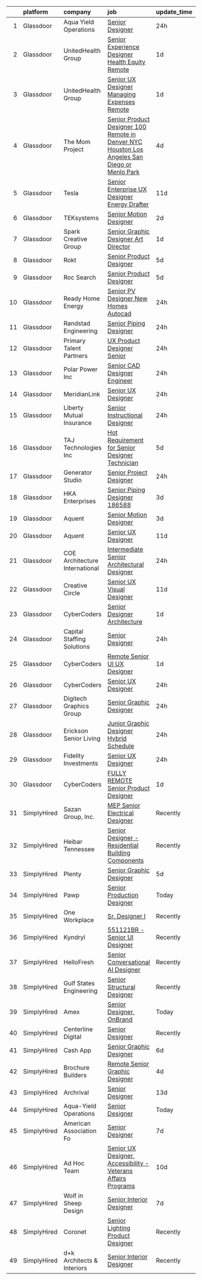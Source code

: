 

|    | platform    | company                        | job                                                                                                                                                                                                                                                                                                                                                                                                                                                                                                                                                                                                                                                                                                                                                                                                                                                                                                                                                                                                                                                                                                                                                                                                                                                                                                                                                                                               | update_time   | location                  |
|---:|:------------|:-------------------------------|:--------------------------------------------------------------------------------------------------------------------------------------------------------------------------------------------------------------------------------------------------------------------------------------------------------------------------------------------------------------------------------------------------------------------------------------------------------------------------------------------------------------------------------------------------------------------------------------------------------------------------------------------------------------------------------------------------------------------------------------------------------------------------------------------------------------------------------------------------------------------------------------------------------------------------------------------------------------------------------------------------------------------------------------------------------------------------------------------------------------------------------------------------------------------------------------------------------------------------------------------------------------------------------------------------------------------------------------------------------------------------------------------------|:--------------|:--------------------------|
|  1 | Glassdoor   | Aqua Yield Operations          | [Senior Designer](https://www.glassdoor.com/partner/jobListing.htm?pos=102&ao=1110586&s=58&guid=00000183a1da21cda7eaa6c1ad8bf4b1&src=GD_JOB_AD&t=SR&vt=w&cs=1_5f55ee56&cb=1664867771300&jobListingId=1008181670528&cpc=AF8BC9077DDDE68D&jrtk=3-0-1gegtk8ftk25q801-1gegtk8gcj45p800-0cbaba11ee9adf4c--6NYlbfkN0CB1tmP7rfbaHtYFmPjg1Xv8BJr6DUbyz0HQmM4H563Au2nNjYN4Az1S2OuOnLz1IPr6IljD2XZVQJ0Gej4nL57HASMQlqJ8KPeLWnpSgi1pF3V10lYqI9xzoHeKRFgaJmm7dXanZpIs6iVYO3oU8oZc8IEfA9fwmBi_svJhEZbugvbRsy9ziKDHYxixE-84Uwi4ipNgHclmuhVRrwfjAdFKEFadhXCOoE2uN_-XX-LQKQL_z4m2Kcl1bRw-Kg2C6rMT9Mk0BazgrleeFglmX5hcbr3cbAom8ndhCFkG5kDAB_FqaNKHBNcs3FnFweB46znQRhRBsTSF3Fkt9pYU-tjbhJ7tCN1B7PU9bJYv2uoKF4eZ9BByQkLCF-pDgegHhF6TZg6inuux4fUTAj2FUXm3hO3Z42l50AxsP-EMjj2cEtxMcxFPyuIa2BPE9j7Iuc4Ua_jDNCSJHNkkv7JuSu1dfT4vZ4bwaMWf_csAZ9xJiInsvydw3UYjFV5AEkh4iKAUnk7iBlQ0LBesDTC4msg)                                                                                                                                                                                                                                                                                                                                                                                                                                                                                                                             | 24h           | Remote                    |
|  2 | Glassdoor   | UnitedHealth Group             | [Senior Experience Designer Health Equity Remote](https://www.glassdoor.com/partner/jobListing.htm?pos=111&ao=1110586&s=58&guid=00000183a1da21cda7eaa6c1ad8bf4b1&src=GD_JOB_AD&t=SR&vt=w&cs=1_e282ed62&cb=1664867771302&jobListingId=1008179764484&cpc=451933188B21919D&jrtk=3-0-1gegtk8ftk25q801-1gegtk8gcj45p800-53bb2f0a6c0afcea--6NYlbfkN0C8O9VKdOj_1Zh75e9_CvYhSsWVxS1Pvi5WUWhsf4w7FOycHcR50Ta-CQORLM6vDVfpsKuZuy8ZuKWRawbqvxRRXFqD9oJcYWhTsp5Fh-XN2woCbUkXVFj-hX0y0tCTRES2FS2uUCJ1RESt3OZxMTRYm1ZywVh7E_QiQ2gvegRi-0sSHiA0IxNlemyTTVrLPzKv4M54Lb7yvaVmjZCf6tWxDfaV2kQfbvWj9_7luYWqqJFTEnb_1gvS7jgtNgOSm0XvvLhvIoXDYoN2lrFtBfZUrX1GHif9dzWMCiwcvELnBKO1h_jhVi0zFoNiIglGslmpBsSO50HD-nxAOn00JI4zUWX-KNTOgc_QccyBRgGbUscp6T_zRp6Sbz0HTu-HPSy7Q3CBXlXzmyVXftTmOb2u4Yj6rURMniN4NZKhak4N35ecHd2tm5MvCvs5jY3dM50%3D)                                                                                                                                                                                                                                                                                                                                                                                                                                                                                                                                                                               | 1d            | Eden Prairie, MN          |
|  3 | Glassdoor   | UnitedHealth Group             | [Senior UX Designer   Managing Expenses   Remote](https://www.glassdoor.com/partner/jobListing.htm?pos=112&ao=1110586&s=58&guid=00000183a1da21cda7eaa6c1ad8bf4b1&src=GD_JOB_AD&t=SR&vt=w&cs=1_86b0202a&cb=1664867771302&jobListingId=1008179764462&cpc=9DC6E4D8324653EE&jrtk=3-0-1gegtk8ftk25q801-1gegtk8gcj45p800-e40f84f90c22e6e1--6NYlbfkN0C8O9VKdOj_1Zh75e9_CvYhSsWVxS1Pvi5WUWhsf4w7FIc3O6B0uG3ldAQAeoX1gopMpT4I7ihXon_VeDjexVaEtW6JSejyfiq3mGHxD7P0UJsvP-cHs5X1NFE_MBCIOd1iYDxEaklf3xebQR0q2TFOGLj-Tw7INInlJwhMP2f-rPVLdpZ0hIM4vccszafxQ54zBu1hEo9yJ1DSqPzo3pjdS9NXBpIBWoQcoVLdOxPpU0tNwqIooKbPRAwJgCgJdWFrMzumV6FBfMr4FRqv6CxMtvzLNxJpCKIAhotZagf1l29bv5uShb090hWLNtVUhALGT8KG0Y9HpQVRDmOLG_VtjNVLhYesmt3U3LmVkbIMs8DnCR80-hwVfHVhRdrDaDpZLiBfmjZafpJGr_63tRAcoElQmHDXuqge4cc__Zj4B3mF2H1lk4P02XFh9ZcgX3U%3D)                                                                                                                                                                                                                                                                                                                                                                                                                                                                                                                                                                               | 1d            | Eden Prairie, MN          |
|  4 | Glassdoor   | The Mom Project                | [Senior Product Designer  100  Remote in Denver  NYC  Houston  Los Angeles  San Diego  or Menlo Park ](https://www.glassdoor.com/partner/jobListing.htm?pos=116&ao=1110586&s=58&guid=00000183a1da21cda7eaa6c1ad8bf4b1&src=GD_JOB_AD&t=SR&vt=w&cs=1_25375abb&cb=1664867771303&jobListingId=1008172428843&cpc=ACAF1607C5C1E404&jrtk=3-0-1gegtk8ftk25q801-1gegtk8gcj45p800-964e1e6f3c5c51b5--6NYlbfkN0BDp_epf89aHDQhKpPegNJQ_ldQpEFZQsM9OcONMGxWx6pU56EKHF58QjVdAUvn2gWY5xs9xHRUB85f_T5F2MKU_UAMZBiXczUN9C6cVT1_HHPkNIxzgZ0g_GgBcjruHNZb6ovTWJvhh43yAMZ8uQ4jd9d4Een4LyIGcH6S40V_Wx930imMYPMQHEqxqQYzFaubV5HtRLdo8R6qr6ulHi_c2L8WH4LJ0dnpKZXpjcXl8r3m6UNrmSOYX7KzgBktMe0_Gg6yEa8-SN4X_1yk7tPNwPNXd-xIKlEeM2O-OORBgV2i6hrGfDdrfM405vN0bE1m_OGzRn4juDfzfgEIp8b5xMQeeMVGdPn7iorPEx7jDE5tZOPYxB1kiu2b420aGQlP2lbuXbGMC8PT9vJ-zLgUcGtflCVhImKo0XuERbk7A4ngxF2csAaZW4JIl4ibYgjVR4INaPbZw7fdmDtAzWhu24ULayJ3RzBYMgSOgR9iKvb4Qp9pYygeOfXP8aZL0wjVOCDxtg4ab2ADR74ixS2lCe_hDp8z0v8JFeZmreg87OqBzyuaEsBY5kUwKuDBoGg58FwMyegZSg%3D%3D)                                                                                                                                                                                                                                                                                                                                                                            | 4d            | San Diego, CA             |
|  5 | Glassdoor   | Tesla                          | [Senior Enterprise UX Designer   Energy  Drafter](https://www.glassdoor.com/partner/jobListing.htm?pos=114&ao=1110586&s=58&guid=00000183a1da21cda7eaa6c1ad8bf4b1&src=GD_JOB_AD&t=SR&vt=w&cs=1_07740b5d&cb=1664867771303&jobListingId=1008157141092&cpc=2CAED5C921A5F994&jrtk=3-0-1gegtk8ftk25q801-1gegtk8gcj45p800-99f69bd2497309dc--6NYlbfkN0BkX03mv_qGbDFMol2YHqLRvzzvm2LmpzMO_FcYL_FtJlnJTzsjtFTdelRG5HbGrIeCZP9oCSI6InAscyKSqOJk_71tA1vib-eYJP7aX2LoITxi-wUheXLxpva5nRsHLgA8BFkxTRRedzJStOfglPlPupNYgLVTPkAKaHCvA9U94PJekxuzsYvXDQSV8qzhJzLHvZlfnu-NKrEN9UJVGDPOPWZLyWsEqslODJMVEjIa8f1yU2FzGoGN6OlHektAn8l_n3h1JlpCkHM9QF1We2J9yck3xVUumUrPrErJ_cEMQ9DOXfWvEioPJpK4-pyO7yLVIR9FqOQ5k9KnwQDlrKDjqJc7C6_01GU09o8Nr0jcg4HnsR78M1qOUeZg67juio-8w10VNDUCr0Lse5QCFjrSC-s-E-2mGrpEuNNsz-J8i8mR9-aZOq8BLhg4zcKo3AFwuIWwK3saxZMEjzE5UnLZVo4FeKukSyparuMsXUqkUal-DFW88K9wfZqr7mNSGlFEwiOoisRmlQ%3D%3D)                                                                                                                                                                                                                                                                                                                                                                                                                                                                                                 | 11d           | Fremont, CA               |
|  6 | Glassdoor   | TEKsystems                     | [Senior Motion Designer](https://www.glassdoor.com/partner/jobListing.htm?pos=124&ao=1110586&s=58&guid=00000183a1da21cda7eaa6c1ad8bf4b1&src=GD_JOB_AD&t=SR&vt=w&cs=1_bf32ccfe&cb=1664867771305&jobListingId=1008176510377&cpc=9908D8D4413DBB8A&jrtk=3-0-1gegtk8ftk25q801-1gegtk8gcj45p800-d7a3892355a7b877--6NYlbfkN0AuKz8EBO1xHDEL7V2YF9xF3dC_I9B9i-Zw2Jh8clPMK3KTieKealHQMRxLfyLBLKKXr0Yh3t84VnW2t2zmgrJG6-FW_fHB65yPIJPfR1sBS1hSG9YHO0E9DxFb2_i0z32imRr43yTnPxg-HGU9owPdkdL6m6ljgzKLiwahkYwF3DwvaYp57-d-8Us7p_yu9IQ3d6yh7ZMx4UUcry-zeFl8JXhdRT4ZT8bIzHgv1xXNbGT7GrDJQ6wGyfVxKPLrK2tH5DK8iphvR5NJGixOX9FqQiBUNI0vaK4cUgS9lLT_Bu-qd2zWYqKIZjqbljIqI9qbqut_AByo3C65A2b4boLXxd4a2XqZAovR5MmKsCMqPxfKwuCfN1JgVapox2y0ZPB8A3NmytVckZh1gWX_z4gGUq9UM5sA3QVV7fJtS1_Ba8c04xbgUj33Ve24RTT1DMmtZtz6Fnvb4SpjNY6ExLEYgju_IcO_uY3a77olZOCG3CL7QiA5y5_geUkAFT-EcjBpgvb7AmJjy-PAU9SJChB_U1F48B_bAmvgZjlojhYSWoGBUvnFJL6jjgv6lzoXp-OdHsuYh3RRduv3paw5Qk8bK8XjvWAvduphV_HFw3cB6fGWD254CeoYuqQcdAQX4lvgDkiauYcTt0KmjjNybq0icU7d5awfvnJ1TFogeiMYFwsFx82_u-86GvTgDi0Lfg1J1UtYDpezBHDDO5ro0VSjDFmJQ0Vng8-hOmNWi9hiKo6jdbK1g34-fAeudwuYCrr7DY6hCz53F4ywQx5Kj3s8YMN7kxEl0RdKH08Ki9khWQ40sESfkhGILmv4C2PzVuglzEsoqY2YFCZxyeuoATMhXmMTf2He0MXtGpQeTy-ZgvvyYQPhqUxdR9EPlUAq7jjV3kJDi5gy7D5pyf32iYf1ltW7U9Y3xArj0r0fiMl9Tg%3D%3D)                                                                                          | 2d            | Mountain View, CA         |
|  7 | Glassdoor   | Spark Creative Group           | [Senior Graphic Designer Art Director](https://www.glassdoor.com/partner/jobListing.htm?pos=110&ao=1110586&s=58&guid=00000183a1da21cda7eaa6c1ad8bf4b1&src=GD_JOB_AD&t=SR&vt=w&cs=1_1e88d95d&cb=1664867771302&jobListingId=1008179005162&cpc=D2F1DE17EE1F43B9&jrtk=3-0-1gegtk8ftk25q801-1gegtk8gcj45p800-aa469586a1eef480--6NYlbfkN0BBGG9LMNqL16EzDx9S3nKk4b6IwprgSJginr0DZD_oW-QspO1HW55HdjL9oMzDBnVslbGwEHOgkbNuElnGfKN8zKHAfyIcwho74EaOphMAQzbSEsv2tMlYpx0VDMUZUWOB1A5ZkK0EUGwtY8R9gl1FAaFUX5RwpXxYAdmBGVaZPCPApBkWnu7Esa4gegh55ZUVvHQLaB7bFLVR7U8PPWXOK49xlT5AJqfmwWtX1YgzD_FyvY7zXNQUGueu70HT5bB9P8XxUqlg8bM4f2cIzALq0CjKfpWBajDvZ0_VQXzpI2AFWdtMNV0OI-mQSEEkWdMBYOUIgrC9OU4TnMxXc67GM-9Vb9wzANFvEg371jaudZrv3EqMMkDUIOq4X7uQ6PZkDXpyMeMPummbjq-TRADwbtadnJfR81OxNRCWaRAkN2MzbV6JYtQSPkmox2nj4dxYRGZdaEQHarvelZTXtSDHdU6lpVWrYI8d9vrwg3Gcmi-sp0QwKqO80EmNaNqSJr7aWMGIaE8j8-49wE_QX9j8ObkS4JeKpPw%3D)                                                                                                                                                                                                                                                                                                                                                                                                                                                                                          | 1d            | Florida                   |
|  8 | Glassdoor   | Rokt                           | [Senior Product Designer](https://www.glassdoor.com/partner/jobListing.htm?pos=113&ao=1110586&s=58&guid=00000183a1da21cda7eaa6c1ad8bf4b1&src=GD_JOB_AD&t=SR&vt=w&cs=1_98976b42&cb=1664867771303&jobListingId=1008168718641&cpc=E6B95A06C1BC174B&jrtk=3-0-1gegtk8ftk25q801-1gegtk8gcj45p800-4abf2fa482f95fce--6NYlbfkN0DG4ntHtB_rMsnfhgmnSvK2brktLme1L4SiDeJjQ-izrVOLqRJ5-yjE7k3D6lhaa88H0ZgAE0HI8rgdUNv58A4wsBr6HNaINEJ4TK6ASBBfWuzaySdOC8-JrQbXBZ5Uqv7UqPMO-FChgC25x0RhrFuvYOE7fpSYs3GdOHgKb4fZNkARPRObSE83H3tMktGJy1nKEM-n3mPv_SiLrFGByH4ldoPkx8V9Ao3_3WB2wlhS7vJMc8ByUCOYAD3HeD00UoOtDrJqfIHtHIKirq37sEhBWMCytWWBPv3bs3MPvntaxl1PN2nl56xEwp9pZqg8LhCtujS9JG3iqxb8MDEENUT9zcp3yCNqiHrKR6n2zH7yKgKdN6W6rJ92A94NApKSYAgVILEP9ZF9jwCQFuIRI54RYCYO9uaFr_5Vq7HwwejPIZofB1tRhiDz3Vn8dzh7H1ZobuzBRnCBWC4-W-jRKUV9wjfv3LbXAH2RS-hoSu_sHSjEmWCHDSFCXBU1jELyNDoC-xU8OaYo15FuyJa-6tO7mTDLJF_dip-JRARwjmiZQL1E-FVvb6cZTyLg4ohpjbQ6-KGzmoT7wJjr8Z1-kSJjIRr6LaGhm8UTR9Xu-RxkEPMZsI1Y7tn9xTaHTahOQTSMKxSm5X5z-HDcd7NT_0Klr7Nyi9jlbaxtX-TksEM5CcDyJRKOzXTXrBZ8xTXGttO3koqCRv58FG_4nfLW45aUf6l3fa3xbikR_aHOEsSn60LLo4B2RcWCtzp30LhkLSPiT7DILNjIYcVVckf3mkt9oiJlFA2yn2r7hYynbb7dXljEvnTdNDQnjIwBzDopEqBg1zUuIWZmeTGOIHcGjAUgwwO5cVmUbNGE1vrvS-bPNFTCCkvRLW_1MYWQzZVuCzjX0qxju9FRU9Q1QnLi7ZXDaMj8J6p2NnyL3fTOuX3rvGwznrK5ag4c0hG3qWIT9J4HJWgAPVfxbgeepYPv0dirfHo__521DOI9BPf5UDMqHB5pJiJNB8hl)                     | 5d            | New York, NY              |
|  9 | Glassdoor   | Roc Search                     | [Senior Product Designer](https://www.glassdoor.com/partner/jobListing.htm?pos=127&ao=1110586&s=58&guid=00000183a1da21cda7eaa6c1ad8bf4b1&src=GD_JOB_AD&t=SR&vt=w&ea=1&cs=1_489a79f5&cb=1664867771306&jobListingId=1008168297336&cpc=AC285F3A3ECA6BB0&jrtk=3-0-1gegtk8ftk25q801-1gegtk8gcj45p800-d3d3e56a5533d371--6NYlbfkN0CMHfdvImXyhvk82aHanYmk_omNMXOkHedsHncAw9pogZQ8McdVG3ZgtV6D129IFYiRzDBmq6ARAIcoDTb2FT8YSqqvEHdxf0ctENAyLtEQ-gcI-b0RhkG_OUPQO7pO5nrSSnsE09Of7GNEL7eyIdbstkWj7f_CaVyieHGrR41N5ps33Y9jG9CZhDRbRymC95nc_EFKCWuzKq4NsZMcl9Saz18tQxFgiwDgwASEYqzyoksDWvhgbMuJRAz6GchCCg_-m6l9DSV1fCuCtIk3OuvACNrx10s126UfgHJ3f8nptgRudG6dzUFx0F8gzokfVf0Ml_6vH_hmAx_RSnyZkR5tNOShGGApBEodd1HGuzQCZ1WU411tfefElKQ1zFxe_dkhE_B7MbM2u5vJEzSt3dZJudG_tUW0dWViSmCJG8s1VfHW4dBruwWRAH9LezZgxx9R98O6FPwm-wP4_Sk6hriM-GaJ6FssQZjFPJfnDKahAMhZRTAk7sIzurqAM8G4xSUO1R8AW6w7Vfuvq2NEmm-y)                                                                                                                                                                                                                                                                                                                                                                                                                                                                                                                | 5d            | Remote                    |
| 10 | Glassdoor   | Ready Home Energy              | [Senior PV Designer  New Homes   Autocad ](https://www.glassdoor.com/partner/jobListing.htm?pos=130&ao=1136043&s=58&guid=00000183a1da21cda7eaa6c1ad8bf4b1&src=GD_JOB_AD&t=SR&vt=w&cs=1_fa8f3fe6&cb=1664867771306&jobListingId=1008180988363&jrtk=3-0-1gegtk8ftk25q801-1gegtk8gcj45p800-9f7646e52117e32f-)                                                                                                                                                                                                                                                                                                                                                                                                                                                                                                                                                                                                                                                                                                                                                                                                                                                                                                                                                                                                                                                                                         | 24h           | Remote                    |
| 11 | Glassdoor   | Randstad Engineering           | [Senior Piping Designer](https://www.glassdoor.com/partner/jobListing.htm?pos=115&ao=1110586&s=58&guid=00000183a1da21cda7eaa6c1ad8bf4b1&src=GD_JOB_AD&t=SR&vt=w&ea=1&cs=1_c818f716&cb=1664867771303&jobListingId=1008181271367&cpc=D69957E0862862E0&jrtk=3-0-1gegtk8ftk25q801-1gegtk8gcj45p800-e7c1605e1e7b15cf--6NYlbfkN0BDx217eft1lC7uqItkaModCFPNh_e0lnHdKkvEJecXwu4gIqA7CFTnvSYR8MShG5bSwBxKk8F3x7sWmkBXqHc1SCrVzQ2FwyNlk6YBvCT3mIuCyZn2C1O1d40uLZns5IbhkAp2Dduy-NIoZiNmXNz-R8biHf132ZZ0hygrFFqVM_dDXdDDlAVBUO50JjTL3fZYurcZ3YjUit240C33s2PDa2PqpaNYEnEPKBzYtH6oT1SPOzcZUKkt1J8FNLmxkkZ3-kP8XC1K-EqPqcQkTgn6X-DQ2JDNHFGxuo4-O6perTg-gsWstpPUOQrJ_08eHrW4MveAU1mw1K2vldzH5YynSjvBXhgoyyqBRKXe4cupRQEu3h77O0bOiyMwxQFEAwqsMPQ2DAiIpiMFjLl5UYrr8Ez7K57htWBLcAZko1peHbl6cyG92ha-Pcd-SVJdyDNb6EqOiWIMQhFbxty3EMXNLHQFbU57A90NvHHS_isbhP_TfWyoGDPz89cwoLw1G9ZEzv_-1-4JSS1GBnyDnanf1RORNhGArqis1UuJnCemu1K3gw04p6Zlu81mMbMXUegI-DgEM38SHNOj0EH-oOCCL2X9LShzxTLHCGtuz8WAMBT0bxC0y-8kNwyu3vyzUVZFI4OJnn_XRwIoxjvZZTRplcdodYnsQ7o%3D)                                                                                                                                                                                                                                                                                                                                                                   | 24h           | Cincinnati, OH            |
| 12 | Glassdoor   | Primary Talent Partners        | [UX Product Designer   Senior](https://www.glassdoor.com/partner/jobListing.htm?pos=118&ao=1110586&s=58&guid=00000183a1da21cda7eaa6c1ad8bf4b1&src=GD_JOB_AD&t=SR&vt=w&cs=1_52f720e2&cb=1664867771304&jobListingId=1008181143040&cpc=C4A69CCDBB3B9599&jrtk=3-0-1gegtk8ftk25q801-1gegtk8gcj45p800-969df0c3838b5e62--6NYlbfkN0DOCvLQenlXS7fh3AEEtPwhntZQnPW7UfiJ0vyM-Z38ZvlXuLrJoooXtLfzu_Vlecw_eM2Q4osTo69zfRCQcwykTjVxW8babrp2J_hQyhSwMkjhCLKwipOipFlN7nBN5ilixRKMUV03ejkPPvrxh1J-nwowenW51zBgvOiKVwcf4vTR_o7jmaUVF5Q4JC2asQFFCdqc2qc7HzR-v4VM_o-7FrKo3ntsh84DJziVnQ7IggKqhejC9TIl4D57c9ZqgkiOuVbMPJeKPUg_Nqm0L581JnklBvUeXIr-Wfw7u9KdRihqsfh6K_-9IQLd2mXTqvPTDBxwumJiEeqTopX3rgmYY_z4zLiuis91maNvy5Whw82H_gf4b-ezlsajQSmNh45wUoliBzkdktjcGsovVZzLlSJEyYT-YlmdZeZgDm7j7RohlxjimiXE6IIpWWjWWZLe0TzKYEt0qpihEMegB2YSQY-Y9dh715vS84Y9tx9Jfl8Ey6IrrlPH9YFC-e1gKzoTfdiqfBcTBKyLh2u3X2z3D_dG2gqmjF4%3D)                                                                                                                                                                                                                                                                                                                                                                                                                                                                                                  | 24h           | Remote                    |
| 13 | Glassdoor   | Polar Power  Inc               | [Senior CAD Designer Engineer](https://www.glassdoor.com/partner/jobListing.htm?pos=107&ao=1110586&s=58&guid=00000183a1da21cda7eaa6c1ad8bf4b1&src=GD_JOB_AD&t=SR&vt=w&cs=1_d0919050&cb=1664867771301&jobListingId=1008180916772&cpc=2C031D2D3FF29DE7&jrtk=3-0-1gegtk8ftk25q801-1gegtk8gcj45p800-b6540df5caa56f91--6NYlbfkN0DdNONLqhA8z6QrX6vw37qu8cGScUjPKwqVQr3YAsb4-7ohcyCd1XtIS_ojhQfUmiCm2ShdDw8M1JCqMdYFapl5OxQ-Ye4zX5mJYaP5MfgXBZHiRJaCq7GS8Q2vvjQyh8HuGMApiopzXQ8YEo7IMkkY6BbJZh3nkVxoyR1o7YqUAWncv0lTjt0H5ubZ3O_GvhohSUZzOmYaSPZD8djDq1W0iSrie-WN0YPCFvKvH0xUpI4NMXzhUgzYkJBfipdZflOgkM4PklKG9W1gf_ytb8sXpS2LptxKeO5rltJ-ujQc_PTI82QQeu819E9QjQHZFD-x5WJTu2fehaoFt-ZQsfmMTmTTD880cFW0EIm2PkRr5VSSwadMkShsUBE8TVgYdTKJ5SAGM4JHLYwkCugyQGh5uDQS4-6f_7wldGKNXXl9b453gDftI1LnjTAKjCx5LiffQQPxdXNE48y6ywIivbhQ_p5xqTENXfkUJPQ28_Gy5eW5ENE246EZ8yaksBULAJNg_W6YNY9ASh_2CLdI90wx)                                                                                                                                                                                                                                                                                                                                                                                                                                                                                                                | 24h           | Gardena, CA               |
| 14 | Glassdoor   | MeridianLink                   | [Senior UX Designer](https://www.glassdoor.com/partner/jobListing.htm?pos=105&ao=1110586&s=58&guid=00000183a1da21cda7eaa6c1ad8bf4b1&src=GD_JOB_AD&t=SR&vt=w&cs=1_c64b7ebe&cb=1664867771301&jobListingId=1008180961023&cpc=C19BE7EA145E205E&jrtk=3-0-1gegtk8ftk25q801-1gegtk8gcj45p800-bc79e3f9cc29184a--6NYlbfkN0BpJU85slCBxu51wdayh4l4dncU0zonpMS47lWFpoRHGnkFo_RhAfJ7zgPXE4ktlPfXEf8_ml4qA17uEusxSiExkBBxV17bfS3KwZzAMkVCkSnT-nAHiiHpiF5mfUq-VXEq-Qj_wn62zrWt4lyUY9bbbO2RU5gHHy_s8JW3yJwvXKxp5d8-GdBU30_86VeXR144yEg9R3AAZi11LOrHTuanOvLRqvfyq0Ige5wKHMD3Wbg6ebq21BDAocpeoczULCRm5QaC8ijhDIlUR7KY_vzPy55-gmsDNQltK8wnIIsPMxpmCr_DIi42P0HfV8Y11S5ZJilO7baM4Bjf9CX5nA3NXSAzcuYltO0z3MKUEHxskWF4UocLBoAbU7uW4e_0ar_6MbNHUp3yaaPuDaEoczRaPoKpGVqiV5GUvNiamf2nWXTlEd8WS86ttZZDXjS64urVtBXDhGvmIHcsrwAEy6MBrOdr0Bmp-oyjDNM-ahgJkqwrdNW6OQ_GCa5YRhELUYYH5zFU4uecVDYmOrDSkeT1)                                                                                                                                                                                                                                                                                                                                                                                                                                                                                                                          | 24h           | Remote                    |
| 15 | Glassdoor   | Liberty Mutual Insurance       | [Senior Instructional Designer](https://www.glassdoor.com/partner/jobListing.htm?pos=106&ao=1110586&s=58&guid=00000183a1da21cda7eaa6c1ad8bf4b1&src=GD_JOB_AD&t=SR&vt=w&cs=1_faaba9d8&cb=1664867771301&jobListingId=1008181313248&cpc=C3517E2410EFB392&jrtk=3-0-1gegtk8ftk25q801-1gegtk8gcj45p800-de6d6f5001c1cc9d--6NYlbfkN0D19kSVUiNzG2UWy1lRGehFMusHrHGUl8ru40ax50wmt2hEk1GE1yJpaNJle3AtKCEmAwyOCSsiiUgkEM-noU3uE7jBSlQnsha7ddZFGGkzWMf0JDjRLGv-Rw1mWMivkcRno1jHE7x5WnQ5GSd9Bb3jP0LOsjF7WDu7NQSo7ICI84-RDhPsggv13TioveQ115K6IMrXPBykwmCz_8M-tE4NS4J5BhCe1u_hOflnxb2iyNqBf8jZ8qbtdJo4IvY-1stdYtIvZ8G_2qQxyT694TIyPNjsAGYyOzed6QFnSzaMO7kYD6QCGRFlIAps6h2GGIPD502XTMPMkzn0Rk-H8ADwCveZPduU1wEW0OULXHIN-_NGbXtnxZjN_6yQdedShji_2VYut4DculqWV3yS0WevPWNYm1Hctkk6DBnqwGQ6b2OwjxncgODXGdwuJsyPvmWQzY7pOWmDnFK9NAVrkZ5EEt_DbqryTE1A1D1qV0lBg-KfYp9kopwqozCBq0NLw_KW9n0tzZJJ80N8XSCvFuKsV5prkHMmBshz_Pcbqmil_JtBCLCU_jYHYkDFXvimdyp9yAt9zYfRoZCb1__O18Rk8LNNXRe0oBXwyrqbdvRk2GNAYiuL_4b9FgqjV_r6OqoUbUfQACBpsw%3D%3D)                                                                                                                                                                                                                                                                                                                                                                                   | 24h           | Remote                    |
| 16 | Glassdoor   | TAJ Technologies Inc           | [Hot Requirement for Senior Designer Technician](https://www.glassdoor.com/partner/jobListing.htm?pos=128&ao=1110586&s=58&guid=00000183a1da21cda7eaa6c1ad8bf4b1&src=GD_JOB_AD&t=SR&vt=w&ea=1&cs=1_8a4ac663&cb=1664867771306&jobListingId=1008168702127&cpc=AC285F3A3ECA6BB0&jrtk=3-0-1gegtk8ftk25q801-1gegtk8gcj45p800-7db3e88d9a98a44f--6NYlbfkN0AvfIYseRWpwW3x0zNXUtbk03UNhdg61txhnSesIQFNUooRQFDQdNdJ2To_xwFKxWwr_bvM5II-81w9-5lCvir89iW-z4_dgVMQrX-w0dfw_vcChS1sZi-XqxJgu5EDXUt47MYlqgIs8En8HmDz5p7Vbcc98wPfZadJfgPsMH-M5zT7aG5nUBMvivLB_rl-06T_zl72CK7qaDo7emzp6TTxtAG0_KmPRR9XBjwVGtBzoRlsGhkYr9jMv-uBGkn5juKQr2UHTtNQfadFvPBLJKnmJcunln4XYcEUWBG9SkzxoI4HkyBtPbulp0X-MJLx20w63Cfx1ymK4JK5EdM1yglUzL3kMxTX7j3A_R_8-D3kmmgIw3M2ovqTI8XWNhzqO9KXq1p6-kSekKZcinS_KkcUxVftihg8iLqT4xsUSJeeX60nGFajrdN7ii4Opq9DnveQV_wHJHfRV0S3wBX1f0iRv88_a0RyLdmYZdltZd9EC63Yw_qd8w267qjSfzZZ5wr8ztpbK2vk21TO-8DTbVLGWd83IY7ZzPU%3D)                                                                                                                                                                                                                                                                                                                                                                                                                                                                           | 5d            | Plymouth, MN              |
| 17 | Glassdoor   | Generator Studio               | [Senior Project Designer](https://www.glassdoor.com/partner/jobListing.htm?pos=101&ao=1110586&s=58&guid=00000183a1da21cda7eaa6c1ad8bf4b1&src=GD_JOB_AD&t=SR&vt=w&cs=1_3734337d&cb=1664867771300&jobListingId=1008180745568&cpc=B7D7C65A5E4116E9&jrtk=3-0-1gegtk8ftk25q801-1gegtk8gcj45p800-5b8cbd123a1430d4--6NYlbfkN0DdNONLqhA8z6QrX6vw37qu8cGScUjPKwqVQr3YAsb4-7ohcyCd1XtI6XcG8XAt97TrDIKdzmx388CZpQAEwTo5tffw6FSkYgpRL35bcBWDWwp-3mpHl-NXcsXMD7sjdmaEiK_xObpzBNIQ8eP9UUV_HeTUnD7OpzFQ7SXFAld-UJAyjPs_40iCk5YVK4kHykCDAmiY1hez_UDVALDpCG0jzYXKDeJUxpumAAlGUUx-mJp0dGP33in1xislUmi9yveBuXnPrpz_1C0JjvhAUMJrPZYQJXbP7Bb154jQNuqHI3HYWJG1WhpVMEnpNC5cKDG6VXV8WFNyo0jJbGES3N9P4li2xcpZZ3nQeTv2NiLYk_mreXe6JFmkrCc73WvRiyjZjvTzM3uCgLwtkBBPpNg84Kx9-FlefDxbosH52k6IYJSFld4uhrNn1vyIUymFlb8afzq8zvW5cOGzlORGv7oGU1t4FNILcU7ytTg3bH4xfNfJ1G_bTRAF4KJEWF22L8-QhiAkwnvjX24y3kivJchv)                                                                                                                                                                                                                                                                                                                                                                                                                                                                                                                     | 24h           | Kansas City, MO           |
| 18 | Glassdoor   | HKA Enterprises                | [Senior Piping Designer 186588](https://www.glassdoor.com/partner/jobListing.htm?pos=117&ao=1110586&s=58&guid=00000183a1da21cda7eaa6c1ad8bf4b1&src=GD_JOB_AD&t=SR&vt=w&cs=1_76078586&cb=1664867771303&jobListingId=1008174123321&cpc=AF770993EC679D41&jrtk=3-0-1gegtk8ftk25q801-1gegtk8gcj45p800-43042e21171e7b19--6NYlbfkN0D2Zbx9XuZiwQ79GU-6D-_G_OF5jUrh-BR5XA-QHW_xVEvvOjbjwa9TzC44A7zOICtFTHilMOnx04jLJAONTLWlpUPDsgOIMygdOVcIY808OuHPTAK0elDLzTqgYomLuJDJp2AkRUEgVvSHLsFGUPJZGhAmZqeCxRHPWyO302OawFiCvW938j3AnHCorLdrD-WX9KSFobcaKOG9p-ZGKsP52Q_bHP1uokZAtMwen9F_2vjO17baYmcq4fiBEOyOcUkjgWFjoKXDTyMFWIeJDiEVpBvbdiww7-Vf94v8UiX958hJUpfMkB04vG5v6VBBxKEfT6d3YgBiRqC9gNXqIUIAf6ER_S5g2yUx_77Nl72iGQh_fpNg-ZRW5E6NQVJFToTaOfiO7YzlQirv8zhZWjE0_63uNPKAEVGgIzwCLJCUZKzodmtTxiR_EwlopUxEbIC4wY0Mbeco3jUZSLmwq3CitJo0W_xI6ugr_f-jhq1wJk03FTGFa-C40oE4PBJv7jUKNXAUB_KI9UykY29oR6bWIeEVpU6_xSw%3D)                                                                                                                                                                                                                                                                                                                                                                                                                                                                                                 | 3d            | Remote                    |
| 19 | Glassdoor   | Aquent                         | [Senior Motion Designer](https://www.glassdoor.com/partner/jobListing.htm?pos=120&ao=1110586&s=58&guid=00000183a1da21cda7eaa6c1ad8bf4b1&src=GD_JOB_AD&t=SR&vt=w&cs=1_93c81efe&cb=1664867771304&jobListingId=1008174089719&cpc=149B3D5996025BBA&jrtk=3-0-1gegtk8ftk25q801-1gegtk8gcj45p800-936d9527cb8b4bd7--6NYlbfkN0DMrcEu7yrtATojKJA7cEzGQ3FdRGWLh0CZQInL4ECGI9gD0Wolx9R2v-Aex0-GK04esuCnaHf9YOeFgsbDKkQljrJ6Wol_8eUTQA8Cm7shERPJ4ayUgsIWiBfP2RkHzgJagWaX6_zbtA4Uudy6-t6JuxAOeWkK3hDpSLfsuV6eeg7B7uTViNrbTFuDA4dCH4xL0zC1MJ0HnX-LR0F5F-MY_9rs3PjktJZfK0Ti7s0OlGtNQsiFHdRCcW18ffumBzJagbCibg-dW6q37AB8BfyQr7XtkmSY2o20otrx_QoEeiQ4yENgsn9nKSTLi-XYkuWBDWfRyiOE4GlvIJoOV3yQpr2S_ZsXe3c07oVyiJc-RH2Xeu4662JcwPQ-LZWjg39P6drkOmQLAu-dglTapMi-l3gUPdZnYUBUAT-yDduTdls1JcR7yFHSbvxf6QA8ReogmLMlKLY311HsSk5JJvOn)                                                                                                                                                                                                                                                                                                                                                                                                                                                                                                                                                                                      | 3d            | Orlando, FL               |
| 20 | Glassdoor   | Aquent                         | [Senior UX Designer](https://www.glassdoor.com/partner/jobListing.htm?pos=129&ao=1110586&s=58&guid=00000183a1da21cda7eaa6c1ad8bf4b1&src=GD_JOB_AD&t=SR&vt=w&cs=1_8880a50d&cb=1664867771305&jobListingId=1008157164751&cpc=3BA4CE39D5B5DEF5&jrtk=3-0-1gegtk8ftk25q801-1gegtk8gcj45p800-b78064d0e9f60953--6NYlbfkN0DMrcEu7yrtATojKJA7cEzGQ3FdRGWLh0CZQInL4ECGI9gD0Wolx9R2EDT7B77c2cTd71nsFwcUMGSam5Pv_CcqHXZ5zlEe_tNoJrbTH9--01zyundUEdKeNoiR-Spxp56HCVOXYw5NyL9Qv9ZHHiqm42ZskG_5RwwIFDyp4KogL7wzNeucN5WKmBKo40YHGzmupynTao-0OattMCbFIXBYur-4OTrD0Zc1a1oEwOCHKH0tz2idKP-RoGqBhpqrSiPYICGepRwOI7cF_VQciu26iMInXyWT5Cmtn6yPIR-r8rQ_Xjw0PeUomnlZIiLELyOl-cVspgeZwFpeOAsEBVbL60QbcJOmRJ5dj-JIv01fKxiQwI7ArJJk_-F9Sb6ArONf1UoYULF5O8N_X7fn2i-pyBbvlAthjcWrB8Rifc4oVSWR1uM_4liUfS_XUbnlTQPCKZDUl6lt3ieAoI-UIISmLW7arfZk-Ac%3D)                                                                                                                                                                                                                                                                                                                                                                                                                                                                                                                                                                            | 11d           | Remote                    |
| 21 | Glassdoor   | COE Architecture International | [Intermediate Senior Architectural Designer](https://www.glassdoor.com/partner/jobListing.htm?pos=104&ao=1110586&s=58&guid=00000183a1da21cda7eaa6c1ad8bf4b1&src=GD_JOB_AD&t=SR&vt=w&cs=1_4cd9f879&cb=1664867771300&jobListingId=1008180957745&cpc=C466624457DD16FC&jrtk=3-0-1gegtk8ftk25q801-1gegtk8gcj45p800-29014e6198b8b938--6NYlbfkN0AtlW_omU2Xx3W-19HQ_drmTKCWebiHnmA5lS5PDL5G8ZEBRhFAf92wtkQUFcEf6-2OoapyYb8S36U32_zb0u1Cu7Tx32K6G3Qq3r4rO4g3oDCBpbw_5_5oTsf1XEi6jFpTWqLbNBjB4FC3rokR-llCcl8mikEIVMeRTiCri7tmlbmtLLNKxQH6vvtLi_zsJJ9f8oGiOhFccGTQCBaiyYUZF4LdPSFwZR_PpeKJtO8HpU8YOdD_iMZTy-od8w1Mt4LgEKmnbL-lk9bH2I0MN50oycRnW5mdLAfw9UQKHS6K1UwjGk0Af2QBgaN-1dRIs6AlRihi-fr6ac_fGLnRR5eIfXE2mB11CLYOoHxqMViSIGl1YsyHnZBfuRXENG3pWFmHsh1mcUbfOcgI6eN3TrK3-ZU9FTCWlsMzACzbgUh3QIEuXLdbl6ryew-NhE69JkO-0ovR-yAGd4KSB37Rwbp9rDuIW2XjfOGG_prrFvnx6JJbSOlfvEbGhWb-XhnGI_WzDgVuIW_T3QH7FDxWZJpz)                                                                                                                                                                                                                                                                                                                                                                                                                                                                                                  | 24h           | Shreveport, LA            |
| 22 | Glassdoor   | Creative Circle                | [Senior UX Visual Designer](https://www.glassdoor.com/partner/jobListing.htm?pos=121&ao=1110586&s=58&guid=00000183a1da21cda7eaa6c1ad8bf4b1&src=GD_JOB_AD&t=SR&vt=w&cs=1_b1ecf3be&cb=1664867771304&jobListingId=1008156040152&cpc=39A4E8CE329AB187&jrtk=3-0-1gegtk8ftk25q801-1gegtk8gcj45p800-1207d58a7f3a906f--6NYlbfkN0BPwlZa85gbT4Q3XYQoU_uQn0Qmw9zd_9UNfmcwtqAVud1yvyq1Z4UAlx1bxhDUi3Iy8Uk8VKb8YVhznEaLeI_cbpEyFXJATttdQVCkGxtO4GQU_osEhnyuzWzTqapCmBtMoT77NM_IIb0Cqto0iVrJQNE1meD9MXH5bp_NACqe48T-L9khYw4MFk_R1a6r8El7ZtYs6uM79FKdXnCB5iTGO28zK2w6p-U6RmoR0ZSiBf-XFMT6xz5mFEeoX9u8oEx1n7zx8h-OQZowa8yWMtXo3-jKOux325jKS6UA60klpSKAtUaK1zgVFmhG1py4nieqF-4ceki_o-K18KpnEoEqdoggNWGosNmPFqByigzFq70nYUzrKSzECsPR-AUvAdqHtUG_jSi7PMzamh8bfb8zmpNIz8oXOh2Ndxbusas-Te3D7NL7TY-ZFKkJJlZWo90Ztxo7w_N6gzBX7y4zFmCeJ4xLHExWTsmNVp4d5wlGEsXY6FTxbCfh6Ym-g8j_g_gReiRb1dcXhlEKUqk9y5u1)                                                                                                                                                                                                                                                                                                                                                                                                                                                                                                                   | 11d           | Chappaqua, NY             |
| 23 | Glassdoor   | CyberCoders                    | [Senior Designer  Architecture ](https://www.glassdoor.com/partner/jobListing.htm?pos=126&ao=1110586&s=58&guid=00000183a1da21cda7eaa6c1ad8bf4b1&src=GD_JOB_AD&t=SR&vt=w&ea=1&cs=1_9edd1f03&cb=1664867771306&jobListingId=1008177954653&cpc=FB7E4A1762AE5BEC&jrtk=3-0-1gegtk8ftk25q801-1gegtk8gcj45p800-54d60a8e1005f0c9--6NYlbfkN0CpFJQzrgRR8WqXWK1qKKEqALWJw739KlKqr2H-MSI4eoBlI4EFrmor2FYZMP3muM3GjOyXZaeiwE3eFhIgueEoTyzCC6kavO_ZT120R61ZWvnMFVGh5WkFbT4Fy7GyOxML2V_U_8H7qyI6UDONU5crYDUEQjuXmvnA6vO88vk8oiBUbxOvv2YuDaV1RcPMLdUJ6eVFmoDSJUqvtKKhL-7nCwKo-lif-pa2bF50-7Fz1k2sbwS7bcegR9GhrbGxteZa65Mb1zCgS_u-eaQXgHgKxMbDj-k1Y9pgruVOY4eH1MgtrhFPfv1yFDi1lvu70s6_qT1b9CRXJDetW0QmPiy4Z0QyiPwjbQv-Xun8EES4SzZl4m3BDj9KO6tYt0GkQx-8wjfl1Yb_YAD_Nu6Ayg-HWt7zDr-jQdE_MllfxeLtTIAUSMPia3xouv4PF7qdQegECjNGCQtCrMfVV30lPTO1aIO99Wte-k8RJBZiSrdXwNUYcE6GAeyeBsTMtjqKy5bPS7fKOboQrgGSuf-GHTciSp264AujuPjn2C8ieqiEKht5-ZeCQnorTYhmH1U7s0AGEm3U8l-bLj-d4uS_XTF1k6sZISpQLBtY0qpa3eHZzwpzmQw9bApYkOkmFWjpZf7TVT6x7bckW8T7rVj-6XyVDOhPTPQGzQfsmle6AmY7lI0LMbZ4Z35HvtX2CmTcPi5mXO69fJAvhbr5qrt7Nhx7zqUNFOxnKO2ymDmEptyYKHgznfilsNu9CqP2n25Przle-vYGV9qQ3OPJm9LcyjJFlPnUOi5fxkAky2aipvpNOxb64BQ2gziQ4v0x6J8rZv6BbFKn8E4l99ccqB0o1IOwUvt_3zbe-nsdE8sl4QgD21jzZm6ossVULWAimouwP1tGtgjPkVaQkvIPqBgiBSdEPdoCepAKNi2hKMVFHw5uvRneQDGY3jqmo6UmhTPdwBBIwakGY2nMEUK6J2wVNsHaVcbuNxXukOt8TFH5axSGQfVMHTThDB4r)         | 1d            | Los Angeles, CA           |
| 24 | Glassdoor   | Capital Staffing Solutions     | [Senior Designer](https://www.glassdoor.com/partner/jobListing.htm?pos=123&ao=1110586&s=58&guid=00000183a1da21cda7eaa6c1ad8bf4b1&src=GD_JOB_AD&t=SR&vt=w&cs=1_3353b68e&cb=1664867771304&jobListingId=1008180952288&cpc=334ABAF5D42DC775&jrtk=3-0-1gegtk8ftk25q801-1gegtk8gcj45p800-0e9c7192bd851d4b--6NYlbfkN0AHXq2vAVwR3IH7wgnTMdWCa3HguypIXx0DFudX-u0zu6XSU0N9gDGCMsnO9yvyAfO-4Edlr0pRrJ5erRoqe2SYQ6HFr8is7WhCSaVNREKDTk2XR3FR6GH0STdYBqvghCrvQtvMP4-D08gYscjgD6hoBZrPQX-IOwaUCuzdLdDiTeOvqMSXDGcwafOPNwgOYpjHMxbAkKOD1hjRozyY7Ad_k0ec_1OuSUh9ETsluJYeL0D61t744lGZ2WFFGVDMF4kkR3cCmZycbfHsWGxfvsyd2TaprtvbG2B8AgXcS8SuBVI2ZWv_2nQYiDIYqWvT73IO_V8sWRq0v7XvyHJ5SROWX5WQAPNNpjGo838pEX0zqJ1mcvivILjWA_nq3TvnvuRjDM9rpOLWTR2Cq-Crz8LXA5GtpnIw9eysUD4tx0ObJIV58qGqSm_ToIpSnIdLGUabEktfspdRJgwxIjNnZXa1SNaKc5XWk06DA7ZdDGcUuopOKNaK0gPv6NJIoKnQDHeRxC9KchJZrFfXaTPGTxYVMrzU97PY0oU%3D)                                                                                                                                                                                                                                                                                                                                                                                                                                                                                                               | 24h           | Florida                   |
| 25 | Glassdoor   | CyberCoders                    | [Remote Senior UI UX Designer](https://www.glassdoor.com/partner/jobListing.htm?pos=125&ao=1110586&s=58&guid=00000183a1da21cda7eaa6c1ad8bf4b1&src=GD_JOB_AD&t=SR&vt=w&ea=1&cs=1_8b7ad0a1&cb=1664867771305&jobListingId=1008177953635&cpc=6FC5BA77C9A4CD78&jrtk=3-0-1gegtk8ftk25q801-1gegtk8gcj45p800-c7d92e4ec715df15--6NYlbfkN0CpFJQzrgRR8WqXWK1qKKEqALWJw739KlKqr2H-MSI4eoBlI4EFrmor2FYZMP3muM3GjOyXZaeiwDillVn5EMwXcWR0cIyGAGEQGE_pKH1wc-dETyFyf5WJkWbINv2wfGapbtRiextdISapMYNlYcTV54GVoY8bXSKZ25Q3tLZJc9NkxbV-C7iHz_Qf7XF0MCKrEkOf2-5VPtSOEKPTXd8kray1zomQqwWr699p2law1Gb2gsZ1KU3nzI1mqVWZHC6yUlkUYXd1IqRhkavXuQi4_qqRCCBNytY-vjcPSXLh62x2CWtlSqKI2mxL_KU7VPNRAQInI9c6uihTpnwxzpdw9ho_tbmoxB57fyUxSss-Mto_u7OY5O2bUq3hAtNAPj9gyyG3MGqnIm_mKnK8-A9TFhImFlKc5ZLDkB3dvR2giD8ZTfyCDyfFlVfXHhzbmSufT5t9vRV6iqi90_LTGyWM1fHPoeKHy9z2SCNWDwFEdVyK6qRLAFcUaqgl-hBh6u4le2eThfQpneZKueNtC8mte5y6rqCaBP0u_YPyJI96fXq6u5w38V9e0Eek1YL1Tr4HT1WCF2oHSPqdQDUmjr0x4PMqSoMYNNa_yk7odS1A1iqcNdcvXVx_bt_Jij4ZQ7OXFwc8HRwF6I6L3YD2ID-OdY4CLqmwc80AwisZM7O1H7A7JNUH5f4k5lIomXhcsG0RtP8mr_ok3wmaI8VGGW9UhTEAdR_L_rTofIsJOzDz39GCEJcOFj443Us56Cc1wmYqBMI0nHoYsM_wuKVRrqqTCDlYDhG8TDkMrNRWIMIdaaz8ORG0SuwLMKberCHy7rVGMP5KNSJJRBLVhFSnBqBNE1dFrEdwVsNdsyxJKVTZ4PfyjqjR8JxQBFNT7HZU4qTUq2WLrE35VykZiJ933HhHtHZ7Oc-o3fpGF5xeAW9VICv8VjcUjLbokpI178pPYIZvYe6Sdo8kSeans50ACXO8Gdwd4_5eh7IcLZJwqoaRRTwllYvfJ8M_)           | 1d            | Los Angeles, CA           |
| 26 | Glassdoor   | CyberCoders                    | [Senior UX Designer](https://www.glassdoor.com/partner/jobListing.htm?pos=119&ao=1110586&s=58&guid=00000183a1da21cda7eaa6c1ad8bf4b1&src=GD_JOB_AD&t=SR&vt=w&ea=1&cs=1_02cf7f7e&cb=1664867771304&jobListingId=1008181924845&cpc=451933188B21919D&jrtk=3-0-1gegtk8ftk25q801-1gegtk8gcj45p800-ad4f93b11cd1e1a6--6NYlbfkN0CpFJQzrgRR8WqXWK1qKKEqALWJw739KlKqr2H-MSI4eoBlI4EFrmor2FYZMP3muM3gkbwWu4RJpu72kqt-is5HZgZTBXAFxsbB4b9u24cjSjPym1RqCmNoYsnc6UtLpUYI3psZYM1WOy0CWNJpgrM0cvYvcjJjh-6QMXUOQLz8a3tOP1AuRcrZfhONzHbiVBU9rhDIDnmk16FvCSDWL52pkxGgdQvJ4l_S592A-l5ImZkGn2-mDyrF5-baicnyDZjQmnaYneviKDeGgTQhOm4quKd4SUUY5g4bsdwAq9y5QtXUB8HN9f_NxjrJh9ZKnu6kl6wrySqPxMNSOL0fOqb0Oqks0H6xS96A2gu0s_gyYXRjD3x1WppIdNF4PZdvwJKzUpn9ARosmwzwJnpWg9NnyGSbVN0R51be-RKPw4sxHm2OHkosEkM1TcJe78BKAkTMA4ic_8dtS1GL-sxpvgxEK7Hj3PKWzhDrhi6miD4cDE434sbAFH_m2c8BC9VL0x-8wnRGzk7k-enugMS5qZFbVueY4WFvFrvfNRZ-W15CsbcQHYyVgonq6_oGzu_U7uFvi-GKL685DZY1veuzCP4PFO1EYK5vtru1aBvuFBUJntNBb5aEmgJqUxbyj8HyVBeTCRv13v_Hu4zVE3uIEE_9nqm93khK_qmcvxSZVaFDn8wd8q0sDqUUSKLWQCtlh-HfkxVpTssnbqdFAwQb5eIhi35U7Vhlpf9psPfW8DS9NitTpBtTNYGBOFWaruhfgnwdlxSnhA3-0MiAI4WN8A4rB-Ixcg58LCw2dppuplmgX04-hrJHNSEE-IwdkZzJyxbq7972Bv9Yi2SnryjYRKJXimYFBrJ1k5KYbWyUueTI9muOX7IggoeytUqgO-BypJmnJ952QcV4HRTXyq-Qzyo9sploWPKYa00w0GRlFFy5HAkKxricIraeiBc6bTsLWYN8kjnF0caP7ojRufFhHRiwFeSGavsLUKrJACOW3UF83LOk_EnSqCwL)                     | 24h           | Los Angeles, CA           |
| 27 | Glassdoor   | Digitech Graphics Group        | [Senior Graphic Designer](https://www.glassdoor.com/partner/jobListing.htm?pos=108&ao=1110586&s=58&guid=00000183a1da21cda7eaa6c1ad8bf4b1&src=GD_JOB_AD&t=SR&vt=w&cs=1_46e141fd&cb=1664867771301&jobListingId=1008180879475&cpc=8507CEB59E1C6AFB&jrtk=3-0-1gegtk8ftk25q801-1gegtk8gcj45p800-772a6df6e6317c91--6NYlbfkN0ADZgMjfj9X1NngVAIdP0_LlACTotHJCKYoqRupXeFu8LMmz2gZ9GhTwKm6uM-ZjZzBTfgeaFX-SudMdhzg-76iC1SQdWr3p33F2GWQ6z4-If4IgJmLUf9C8giAIYeNYduxk76aO6ZJJU2vKI3gpNAS6LVQb4ZW9ONYkdQZ1m6SoWZc-QDuourZKgjaCluWxe36hiTOq64VYMit3Lwtqnwdm0ieUTFQjMhK6d5ipee0lMoWEkajeZPp1IyXgwIe5tOVV68h4Ve7jCuq8CS0eaVgh3JeeruCKFi1VdirowQQ8YOxvMie-7_QmH-HkvQSwoV9ZwLQ4hS7V7jeDFwl3n8UylT9Cx7a9vNjHCSWvjypOnl122nbpqlUM9WVma9xuztC1_skJ0_6pGCC3nZEw5RiqO3jKF4CbsvYUxCE5ejQLnzEefxxpwr0mkzJKSx8KARLv6NgNcx09SvW7fHQm3L438PZNM3wInAOEyWFPhGOKb1VU4nJuCiC_WpZvgVA440QtVIywmJ3bw%3D%3D)                                                                                                                                                                                                                                                                                                                                                                                                                                                                                                                         | 24h           | Lakeland, FL              |
| 28 | Glassdoor   | Erickson Senior Living         | [Junior Graphic Designer  Hybrid Schedule](https://www.glassdoor.com/partner/jobListing.htm?pos=103&ao=1110586&s=58&guid=00000183a1da21cda7eaa6c1ad8bf4b1&src=GD_JOB_AD&t=SR&vt=w&cs=1_b80e02fd&cb=1664867771300&jobListingId=1008181622820&cpc=9BE7264F9E667C9B&jrtk=3-0-1gegtk8ftk25q801-1gegtk8gcj45p800-0951b05987dfed0f--6NYlbfkN0Aw3paYmwU6FofVDdXTN6b2jRH4engFYV06vIOeUBvgcMPmiZAagjCk1RrrziBtCf7tpnaIWTetQkU4Bk801G2TR76OEPdi5tqiW5RJSEKhClqLDEX6Edi6ruZ8jWTKy4HMvfAcukzUPcxMktpIdwdVjvOEItJhGX0NcMu91RrkW8vjKZfufOqILXUCeVvJdtIz7TLmQu-3PR2CTnC-YiCGCr8OQO5R0N1czs7qR8Hc6HcuFrs2zEJAiyWTnYFPTzcniwIfx9zIf59kjjnSi0ia-NO7gM-WeeEpgJbxiDUSk4eGpICdRBOZo0Ue_CtI3kxsPGHjQZBZyyS8kGfOU7In_P7O36qbjePX3T-UsQVHrll-LLN_fOpz-mfrL6sgXdhpBwy1h2FEqCt-Qla_G_iCeTb8JY8u1_UpIHkNqLFNcSesrjhMY_cmfuBLDNQw8K0b2y2CmaKGTy-T1NRIBp6k3vFsRMWUBhB6SKFeChPU_ZysVuk4K_4Po8HEifDnpiaq1VRVUnr14LoE9nSJM1wBeMaZCnN9rEF4gYGIkEMU6xujNHJ1VJQW)                                                                                                                                                                                                                                                                                                                                                                                                                                                                    | 24h           | Baltimore, MD             |
| 29 | Glassdoor   | Fidelity Investments           | [Senior UX Designer](https://www.glassdoor.com/partner/jobListing.htm?pos=109&ao=1110586&s=58&guid=00000183a1da21cda7eaa6c1ad8bf4b1&src=GD_JOB_AD&t=SR&vt=w&cs=1_5a7934f6&cb=1664867771302&jobListingId=1008182011955&cpc=5075878B7C32FFAE&jrtk=3-0-1gegtk8ftk25q801-1gegtk8gcj45p800-ca1b819ba440a8d8--6NYlbfkN0BW1y-sVf2FbT16t_Bu2BTFedSVw5nPA7tBe60hU8fhWRtLLFIMdNt0kG-6d7WgBOkkzvQzwgo3RG5_xZCHH6fXwYBiPhLHzK_izz1xBVdZIIBG-D_S-oFyeHEg9BxWol0KS8eRH9zIqXlcdrYJHESVbwsU0glc9TURgf125FXIs90qmt2Z-J1A1B35RXLnLCwY2705As4tgr10FHPrOd_6ftn1mpkaTLJUxKMn7BegdU0i5uTrpJhj1zRvmvwdISXDSS5ronypHrnCfgbjWg60eJClIarYA65pTBUUO3WZ5pupLeTnsZXkjlQ4MrRUKbW-LRMU5uXZnOXG8SdmgopiVbOl9XHer_h55cjjLr7QQ2nb514h9U31Kmq-BUIXZGorrfmkxGzW9bHFCasIlKyBWaODrFQ6a4uxx6D6zT8nnJo7sVNCz2zh-JQN1tHTY_1p2nJ12J0wgw%3D%3D)                                                                                                                                                                                                                                                                                                                                                                                                                                                                                                                                                                                              | 24h           | Durham, NC                |
| 30 | Glassdoor   | CyberCoders                    | [FULLY REMOTE   Senior Product Designer](https://www.glassdoor.com/partner/jobListing.htm?pos=122&ao=1110586&s=58&guid=00000183a1da21cda7eaa6c1ad8bf4b1&src=GD_JOB_AD&t=SR&vt=w&ea=1&cs=1_25d16aef&cb=1664867771305&jobListingId=1008178365745&cpc=FB7E4A1762AE5BEC&jrtk=3-0-1gegtk8ftk25q801-1gegtk8gcj45p800-18e2b736d302d990--6NYlbfkN0CpFJQzrgRR8WqXWK1qKKEqALWJw739KlKqr2H-MSI4eoBlI4EFrmor2FYZMP3muM0rBKvv1LH3XsD5YGvmXvfHTpqWuGTNqLuCN72dqb9rnYZAOEpsFouR1AXjDZI8aWARcuGpoSReRkX-XPxkLyeZZUs8RgcgMWbAyfgkVVT7IO9Re_zcWdHUbFqxZYLds2wP5Mi41GqJVakniWY0mgI3Jzc9jXWizoSci0lnCsxT3So4zo8lbXd7J__94nM4fY6BgA9apZolQtjl3Z55DQMRzHvsSS3N-hQyAQLH9B11IV4qBR1cCVoY7qLGoUAhdO1ouP_nnHCKrQjQSKQnxqJyTMFGhD25cdqbfUkGZbyK5ij-g2MEyA48zWakFTo-PZZjWCOCLTuadT54A65IngDJjR3lYLwAimnUHBP9PhCZ943s9N41NnPJjM1l_DoW-TsAD2EvZVjavUmqmDve8yjtnCERPr8VwLCd-EInJhcmCv4KRZeY1vUZKNmxGTXucQcHXW5O1R5Ou62_x_rts5z2m0gVTKIwZAuz0ZKdsAC3K9SfD8Z-d1MIHbPzQj5MlevHkZCOhxm4BS7R1iswpscCHXPwpFbwNXn1txxo1rpTvkGELhQqMu8cehaOjvoNlIy4BHGm7GTcWk22EWv9eVH7Auwhmc8lxr5diPSmeL9rdBYHAJz-cDWfBzxF6arB3p2u2TofMY060qx29UYAPPAqUM4RoPajJrXZ30HQnqdAMeUNazbkl_5CAoUWpvDLpJrWBT8pUNjQ7fNHeHFxHLdJMuMGytTGrum_jvuRgFg41Wb77fXVA6v_VI2J_BTn5EncoNNbhD_JmyOoqQle4PeRIAJ_B4DanYKwuOSGfqn91Ifp1VHe-5D4QKxNHeBmTudflYGMSagz3Ea5jf5bHk2g9Nw2x2J13Jydth9otEnjGBvbLELXrcDPWo73Q782cxdASvpectfM8IYEZAscIL33YpJomwFjT2P9TOB1bV22mhFDYVvXBxLc) | 1d            | Washington, DC            |
| 31 | SimplyHired | Sazan Group, Inc.              | [MEP Senior Electrical Designer](https://www.simplyhired.com/job/SwdumVZzOq8fLFZDUFgnemgvlM40NMPrA3TLPTFsBLPp6kejTdNT6g?q=senior+designer)                                                                                                                                                                                                                                                                                                                                                                                                                                                                                                                                                                                                                                                                                                                                                                                                                                                                                                                                                                                                                                                                                                                                                                                                                                                        | Recently      | Seattle, WA               |
| 32 | SimplyHired | Heibar Tennessee               | [Senior Designer - Residential Building Components](https://www.simplyhired.com/job/LZNz9XFG3wNaY66UPqBKqeAY3BQmxjmYXYHekdoJ9RaImSvgmkDqpw?q=senior+designer)                                                                                                                                                                                                                                                                                                                                                                                                                                                                                                                                                                                                                                                                                                                                                                                                                                                                                                                                                                                                                                                                                                                                                                                                                                     | Recently      | Westmoreland, TN          |
| 33 | SimplyHired | Plenty                         | [Senior Graphic Designer](https://www.simplyhired.com/job/d7kbOIeuDSbtkLUq9_TrvIEToL84gDbpB8jb_AtYDuHe8S4gO4JfSA?q=senior+designer)                                                                                                                                                                                                                                                                                                                                                                                                                                                                                                                                                                                                                                                                                                                                                                                                                                                                                                                                                                                                                                                                                                                                                                                                                                                               | 5d            | Los Angeles, CA           |
| 34 | SimplyHired | Pawp                           | [Senior Production Designer](https://www.simplyhired.com/job/UOEqjrq0k9AKkm1MTIjMHlRvVOXeMz51aJw4hBmROC0Rw7iKQ76FAg?q=senior+designer)                                                                                                                                                                                                                                                                                                                                                                                                                                                                                                                                                                                                                                                                                                                                                                                                                                                                                                                                                                                                                                                                                                                                                                                                                                                            | Today         | Brooklyn, NY              |
| 35 | SimplyHired | One Workplace                  | [Sr. Designer I](https://www.simplyhired.com/job/FgOvnt3h-6Pakm58Y4ivkWSEQPsfB9jsPRwMXgrGjnKPmobREiibNg?q=senior+designer)                                                                                                                                                                                                                                                                                                                                                                                                                                                                                                                                                                                                                                                                                                                                                                                                                                                                                                                                                                                                                                                                                                                                                                                                                                                                        | Recently      | Sunnyvale, CA             |
| 36 | SimplyHired | Kyndryl                        | [551121BR - Senior UI Designer](https://www.simplyhired.com/job/ln0q34g6s9axBOm-rTUWAVtLoFSFqQUKmESbQP3-Av_kUwzfaMU9MQ?q=senior+designer)                                                                                                                                                                                                                                                                                                                                                                                                                                                                                                                                                                                                                                                                                                                                                                                                                                                                                                                                                                                                                                                                                                                                                                                                                                                         | Recently      | Remote                    |
| 37 | SimplyHired | HelloFresh                     | [Senior Conversational AI Designer](https://www.simplyhired.com/job/nLaIeUP8g-pCRfpeae_iWtvK1711Rje0PRRsSOVobqgTdcAtT5A4HQ?q=senior+designer)                                                                                                                                                                                                                                                                                                                                                                                                                                                                                                                                                                                                                                                                                                                                                                                                                                                                                                                                                                                                                                                                                                                                                                                                                                                     | Recently      | Newark, NJ                |
| 38 | SimplyHired | Gulf States Engineering        | [Senior Structural Designer](https://www.simplyhired.com/job/sWJd1AGBak9VNt3CPVsgwTwNrV3bBNKewzpRUnDXFBcJp5E1I2CC8Q?q=senior+designer)                                                                                                                                                                                                                                                                                                                                                                                                                                                                                                                                                                                                                                                                                                                                                                                                                                                                                                                                                                                                                                                                                                                                                                                                                                                            | Recently      | Mobile, AL                |
| 39 | SimplyHired | Amex                           | [Senior Designer, OnBrand](https://www.simplyhired.com/job/1A_tFR3SX-LdVPHI-fAWAKX8NXZpaPHkWOpUt7IBo5p0ZH8w37cVQg?q=senior+designer)                                                                                                                                                                                                                                                                                                                                                                                                                                                                                                                                                                                                                                                                                                                                                                                                                                                                                                                                                                                                                                                                                                                                                                                                                                                              | Today         | Atlanta, GA               |
| 40 | SimplyHired | Centerline Digital             | [Senior Designer](https://www.simplyhired.com/job/fLttq8P2Iwd2sboHdsHD-YBshbIzTuHsZ_lSYi3z1-y2eDonPYb9UA?q=senior+designer)                                                                                                                                                                                                                                                                                                                                                                                                                                                                                                                                                                                                                                                                                                                                                                                                                                                                                                                                                                                                                                                                                                                                                                                                                                                                       | Recently      | Remote                    |
| 41 | SimplyHired | Cash App                       | [Senior Graphic Designer](https://www.simplyhired.com/job/K__8bUYq1yGBVw5b2bYJnW-VPuSRo6mcH5j6rq06WKsMFiUNrv-SYg?q=senior+designer)                                                                                                                                                                                                                                                                                                                                                                                                                                                                                                                                                                                                                                                                                                                                                                                                                                                                                                                                                                                                                                                                                                                                                                                                                                                               | 6d            | New York, NY              |
| 42 | SimplyHired | Brochure Builders              | [Remote Senior Graphic Designer](https://www.simplyhired.com/job/6rtRAw_9lBwKTJ7Bu2yh-n8puQIiEu0w7sEBSvpD0vkiADjgEHpwdA?q=senior+designer)                                                                                                                                                                                                                                                                                                                                                                                                                                                                                                                                                                                                                                                                                                                                                                                                                                                                                                                                                                                                                                                                                                                                                                                                                                                        | 4d            | Remote                    |
| 43 | SimplyHired | Archrival                      | [Senior Designer](https://www.simplyhired.com/job/BFgDRWmr0C6U6aypxKJdK-1crEa2v2eHKHKu956TfnuubDSb63jHvQ?q=senior+designer)                                                                                                                                                                                                                                                                                                                                                                                                                                                                                                                                                                                                                                                                                                                                                                                                                                                                                                                                                                                                                                                                                                                                                                                                                                                                       | 13d           | Portland, OR              |
| 44 | SimplyHired | Aqua-Yield Operations          | [Senior Designer](https://www.simplyhired.com/job/dpY9pEaMjZw6cGRu7dKK2u58MXCc9LAKlxlXRhYjxUaUNU9sVYbNfg?q=senior+designer)                                                                                                                                                                                                                                                                                                                                                                                                                                                                                                                                                                                                                                                                                                                                                                                                                                                                                                                                                                                                                                                                                                                                                                                                                                                                       | Today         | Remote                    |
| 45 | SimplyHired | American Association Fo        | [Senior Designer](https://www.simplyhired.com/job/cKqAZE8Go4L9RAqKFCQ3zy1Bn2zBhEwT_VbU5KrH2bfx_fhSOOWBEw?q=senior+designer)                                                                                                                                                                                                                                                                                                                                                                                                                                                                                                                                                                                                                                                                                                                                                                                                                                                                                                                                                                                                                                                                                                                                                                                                                                                                       | 7d            | Remote +1 location        |
| 46 | SimplyHired | Ad Hoc Team                    | [Senior UX Designer, Accessibility - Veterans Affairs Programs](https://www.simplyhired.com/job/E2BiINoj11C55yLJOJNYxns2WOzVq65e-xd5f1D0aXLAJbKwmEgR3A?q=senior+designer)                                                                                                                                                                                                                                                                                                                                                                                                                                                                                                                                                                                                                                                                                                                                                                                                                                                                                                                                                                                                                                                                                                                                                                                                                         | 10d           | Richmond, VA +3 locations |
| 47 | SimplyHired | Wolf in Sheep Design           | [Senior Interior Designer](https://www.simplyhired.com/job/u31dY7ij2DXP8nKevY-AcX1uun_CsDIAZsUNF4Pd0McqQgmiY6R43w?q=senior+designer)                                                                                                                                                                                                                                                                                                                                                                                                                                                                                                                                                                                                                                                                                                                                                                                                                                                                                                                                                                                                                                                                                                                                                                                                                                                              | 7d            | Boston, MA                |
| 48 | SimplyHired | Coronet                        | [Senior Lighting Product Designer](https://www.simplyhired.com/job/RfGhSWtuJ_lg6SsxwQD_ajD3-LAV4Tdv2X1UfMnbVnV2FPULJvEhtw?q=senior+designer)                                                                                                                                                                                                                                                                                                                                                                                                                                                                                                                                                                                                                                                                                                                                                                                                                                                                                                                                                                                                                                                                                                                                                                                                                                                      | Recently      | Totowa, NJ                |
| 49 | SimplyHired | d+k Architects & Interiors     | [Senior Interior Designer](https://www.simplyhired.com/job/9KA6xRGd2Ae6PcSM0xCb-lWA1Cn_ea5YIPBzPDvAhBF3nWvziyD9pQ?q=senior+designer)                                                                                                                                                                                                                                                                                                                                                                                                                                                                                                                                                                                                                                                                                                                                                                                                                                                                                                                                                                                                                                                                                                                                                                                                                                                              | Recently      | Chicago, IL               |